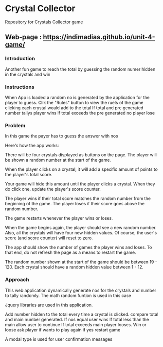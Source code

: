 # Crystal Collector
Repository for Crystals Collector game

## Web-page : https://indimadias.github.io/unit-4-game/

### Introduction

Another fun game to reach the total by guessing the random numer hidden in the crystals and win

### Instructions

When App is loaded a random no is generated by the application for the player to guess. 
Clik the "Rules" button to view the ruels of the game
clicking each crystal would add to the total
If total and pre generated number tallys player wins
If total exceeds the pre generated no player lose

### Problem

In this game the payer has to guess the answer with nos
 
Here's how the app works:


There will be four crystals displayed as buttons on the page.
The player will be shown a random number at the start of the game.

When the player clicks on a crystal, it will add a specific amount of points to the player's total score. 


Your game will hide this amount until the player clicks a crystal.
When they do click one, update the player's score counter.


The player wins if their total score matches the random number from the beginning of the game.
The player loses if their score goes above the random number.

The game restarts whenever the player wins or loses.


When the game begins again, the player should see a new random number. Also, all the crystals will have four new hidden values. Of course, the user's score (and score counter) will reset to zero.


The app should show the number of games the player wins and loses. To that end, do not refresh the page as a means to restart the game.

The random number shown at the start of the game should be between 19 - 120.
Each crystal should have a random hidden value between 1 - 12.

### Approach    

This web application dynamically generate nos for the crystals and number to tally randomly. 
The math random funtion is used in this case

Jquery libraries are used in this application. 

Add number hidden to the total every time a crystal is clicked.
compare total and main number generated.
If nos equal user wins
If total less than the main allow user to continue
If total exceeds main player looses. 
Win or loose ask player if wants to play again
if yes restart game

A modal type is used for user confirmation messages 
